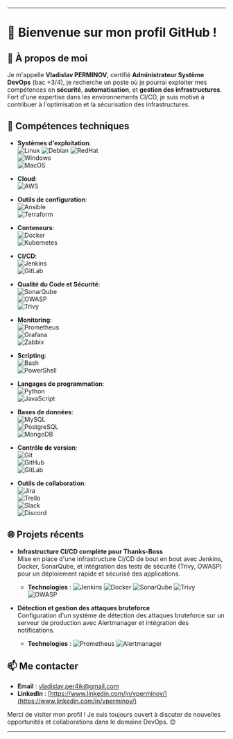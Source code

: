 
---

# 🚀 **Bienvenue sur mon profil GitHub !**

## 🎯 **À propos de moi**

Je m'appelle **Vladislav PERMINOV**, certifié **Administrateur Système DevOps** (bac +3/4), je recherche un poste où je pourrai exploiter mes compétences en **sécurité**, **automatisation**, et **gestion des infrastructures**. Fort d'une expertise dans les environnements CI/CD, je suis motivé à contribuer à l'optimisation et la sécurisation des infrastructures.

## 🔧 **Compétences techniques**

- **Systèmes d'exploitation**:  
  ![Linux](https://img.shields.io/badge/Linux-FCC624?logo=linux&logoColor=white) ![Debian](https://img.shields.io/badge/Debian-A81D33?logo=debian&logoColor=white) ![RedHat](https://img.shields.io/badge/RedHat-EE0000?logo=redhat&logoColor=white)  
  ![Windows](https://img.shields.io/badge/Windows-0078D6?logo=windows&logoColor=white)  
  ![MacOS](https://img.shields.io/badge/macOS-000000?logo=apple&logoColor=white)

- **Cloud**:  
  ![AWS](https://img.shields.io/badge/AWS-232F3E?logo=amazon-aws&logoColor=white)

- **Outils de configuration**:  
  ![Ansible](https://img.shields.io/badge/Ansible-EE0000?logo=ansible&logoColor=white)  
  ![Terraform](https://img.shields.io/badge/Terraform-7B42BC?logo=terraform&logoColor=white)

- **Conteneurs**:  
  ![Docker](https://img.shields.io/badge/Docker-2496ED?logo=docker&logoColor=white)  
  ![Kubernetes](https://img.shields.io/badge/Kubernetes-326CE5?logo=kubernetes&logoColor=white)

- **CI/CD**:  
  ![Jenkins](https://img.shields.io/badge/Jenkins-D24939?logo=jenkins&logoColor=white)  
  ![GitLab](https://img.shields.io/badge/GitLab-FC6D26?logo=gitlab&logoColor=white)

- **Qualité du Code et Sécurité**:  
  ![SonarQube](https://img.shields.io/badge/SonarQube-4E9BCD?logo=sonarqube&logoColor=white)  
  ![OWASP](https://img.shields.io/badge/OWASP-000000?logo=owasp&logoColor=white)  
  ![Trivy](https://img.shields.io/badge/Trivy-EE0000?logo=trivy&logoColor=white)

- **Monitoring**:  
  ![Prometheus](https://img.shields.io/badge/Prometheus-E6522C?logo=prometheus&logoColor=white)  
  ![Grafana](https://img.shields.io/badge/Grafana-F46800?logo=grafana&logoColor=white)  
  ![Zabbix](https://img.shields.io/badge/Zabbix-FF0000?logo=zabbix&logoColor=white)

- **Scripting**:  
  ![Bash](https://img.shields.io/badge/Bash-4EAA25?logo=gnu-bash&logoColor=white)  
  ![PowerShell](https://img.shields.io/badge/PowerShell-5391FE?logo=powershell&logoColor=white)

- **Langages de programmation**:  
  ![Python](https://img.shields.io/badge/Python-3776AB?logo=python&logoColor=white)  
  ![JavaScript](https://img.shields.io/badge/JavaScript-F7DF1E?logo=javascript&logoColor=black)

- **Bases de données**:  
  ![MySQL](https://img.shields.io/badge/MySQL-4479A1?logo=mysql&logoColor=white)  
  ![PostgreSQL](https://img.shields.io/badge/PostgreSQL-336791?logo=postgresql&logoColor=white)  
  ![MongoDB](https://img.shields.io/badge/MongoDB-47A248?logo=mongodb&logoColor=white)

- **Contrôle de version**:  
  ![Git](https://img.shields.io/badge/Git-F05032?logo=git&logoColor=white)  
  ![GitHub](https://img.shields.io/badge/GitHub-181717?logo=github&logoColor=white)  
  ![GitLab](https://img.shields.io/badge/GitLab-FC6D26?logo=gitlab&logoColor=white)

- **Outils de collaboration**:  
  ![Jira](https://img.shields.io/badge/Jira-0052CC?logo=jira&logoColor=white)  
  ![Trello](https://img.shields.io/badge/Trello-0079BF?logo=trello&logoColor=white)  
  ![Slack](https://img.shields.io/badge/Slack-4A154B?logo=slack&logoColor=white)  
  ![Discord](https://img.shields.io/badge/Discord-5865F2?logo=discord&logoColor=white)

## 🌐 **Projets récents**

- **Infrastructure CI/CD complète pour Thanks-Boss**  
  Mise en place d'une infrastructure CI/CD de bout en bout avec Jenkins, Docker, SonarQube, et intégration des tests de sécurité (Trivy, OWASP) pour un déploiement rapide et sécurisé des applications.  
  - **Technologies** : ![Jenkins](https://img.shields.io/badge/Jenkins-D24939?logo=jenkins&logoColor=white) ![Docker](https://img.shields.io/badge/Docker-2496ED?logo=docker&logoColor=white) ![SonarQube](https://img.shields.io/badge/SonarQube-4E9BCD?logo=sonarqube&logoColor=white) ![Trivy](https://img.shields.io/badge/Trivy-EE0000?logo=trivy&logoColor=white) ![OWASP](https://img.shields.io/badge/OWASP-000000?logo=owasp&logoColor=white)

- **Détection et gestion des attaques bruteforce**  
  Configuration d'un système de détection des attaques bruteforce sur un serveur de production avec Alertmanager et intégration des notifications.  
  - **Technologies** : ![Prometheus](https://img.shields.io/badge/Prometheus-E6522C?logo=prometheus&logoColor=white) ![Alertmanager](https://img.shields.io/badge/Alertmanager-FF0000?logo=alertmanager&logoColor=white)

## 📫 **Me contacter**
- **Email** : [vladislav.per4ik@gmail.com](mailto:vladislav.per4ik@gmail.com)  
- **LinkedIn** : [https://www.linkedin.com/in/vperminov/](https://www.linkedin.com/in/vperminov/)

Merci de visiter mon profil ! Je suis toujours ouvert à discuter de nouvelles opportunités et collaborations dans le domaine DevOps. 😊

---

